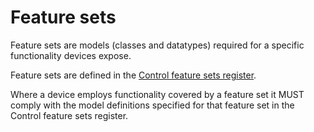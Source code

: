 # Feature sets

Feature sets are models (classes and datatypes) required for a specific functionality devices expose.

Feature sets are defined in the [Control feature sets register](https://specs.amwa.tv/nmos-control-feature-sets/).

Where a device employs functionality covered by a feature set it MUST comply with the model definitions specified for that feature set in the Control feature sets register.
